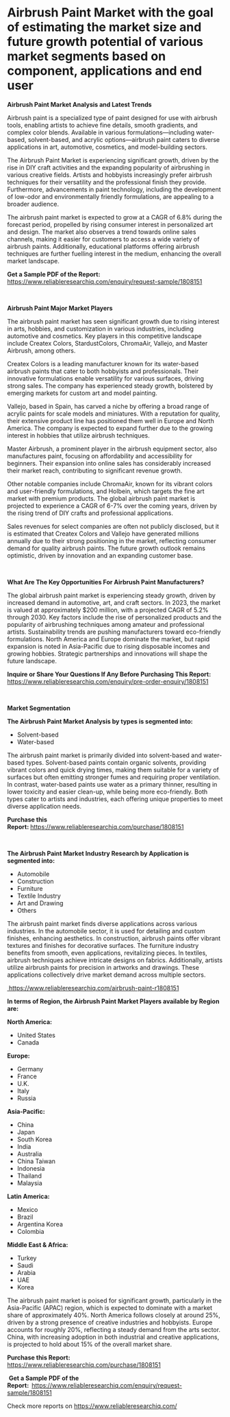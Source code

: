 <p><h1>Airbrush Paint Market with the goal of estimating the market size and future growth potential of various market segments based on component, applications and end user</h1></p><p><strong>Airbrush Paint Market Analysis and Latest Trends</strong></p>
<p><p>Airbrush paint is a specialized type of paint designed for use with airbrush tools, enabling artists to achieve fine details, smooth gradients, and complex color blends. Available in various formulations—including water-based, solvent-based, and acrylic options—airbrush paint caters to diverse applications in art, automotive, cosmetics, and model-building sectors. </p><p>The Airbrush Paint Market is experiencing significant growth, driven by the rise in DIY craft activities and the expanding popularity of airbrushing in various creative fields. Artists and hobbyists increasingly prefer airbrush techniques for their versatility and the professional finish they provide. Furthermore, advancements in paint technology, including the development of low-odor and environmentally friendly formulations, are appealing to a broader audience.</p><p>The airbrush paint market is expected to grow at a CAGR of 6.8% during the forecast period, propelled by rising consumer interest in personalized art and design. The market also observes a trend towards online sales channels, making it easier for customers to access a wide variety of airbrush paints. Additionally, educational platforms offering airbrush techniques are further fuelling interest in the medium, enhancing the overall market landscape.</p></p>
<p><strong>Get a Sample PDF of the Report:&nbsp;</strong> <a href="https://www.reliableresearchiq.com/enquiry/request-sample/1808151?utm_campaign=2265&utm_medium=2&utm_source=Github&utm_content=ia&utm_term=01042025&utm_id=airbrush-paint">https://www.reliableresearchiq.com/enquiry/request-sample/1808151</a></p>
<p>&nbsp;</p>
<p><strong>Airbrush Paint Major Market Players</strong></p>
<p><p>The airbrush paint market has seen significant growth due to rising interest in arts, hobbies, and customization in various industries, including automotive and cosmetics. Key players in this competitive landscape include Createx Colors, StardustColors, ChromaAir, Vallejo, and Master Airbrush, among others.</p><p>Createx Colors is a leading manufacturer known for its water-based airbrush paints that cater to both hobbyists and professionals. Their innovative formulations enable versatility for various surfaces, driving strong sales. The company has experienced steady growth, bolstered by emerging markets for custom art and model painting.</p><p>Vallejo, based in Spain, has carved a niche by offering a broad range of acrylic paints for scale models and miniatures. With a reputation for quality, their extensive product line has positioned them well in Europe and North America. The company is expected to expand further due to the growing interest in hobbies that utilize airbrush techniques.</p><p>Master Airbrush, a prominent player in the airbrush equipment sector, also manufactures paint, focusing on affordability and accessibility for beginners. Their expansion into online sales has considerably increased their market reach, contributing to significant revenue growth.</p><p>Other notable companies include ChromaAir, known for its vibrant colors and user-friendly formulations, and Holbein, which targets the fine art market with premium products. The global airbrush paint market is projected to experience a CAGR of 6-7% over the coming years, driven by the rising trend of DIY crafts and professional applications.</p><p>Sales revenues for select companies are often not publicly disclosed, but it is estimated that Createx Colors and Vallejo have generated millions annually due to their strong positioning in the market, reflecting consumer demand for quality airbrush paints. The future growth outlook remains optimistic, driven by innovation and an expanding customer base.</p></p>
<p>&nbsp;</p>
<p><strong>What Are The Key Opportunities For Airbrush Paint Manufacturers?</strong></p>
<p><p>The global airbrush paint market is experiencing steady growth, driven by increased demand in automotive, art, and craft sectors. In 2023, the market is valued at approximately $200 million, with a projected CAGR of 5.2% through 2030. Key factors include the rise of personalized products and the popularity of airbrushing techniques among amateur and professional artists. Sustainability trends are pushing manufacturers toward eco-friendly formulations. North America and Europe dominate the market, but rapid expansion is noted in Asia-Pacific due to rising disposable incomes and growing hobbies. Strategic partnerships and innovations will shape the future landscape.</p></p>
<p><strong>Inquire or Share Your Questions If Any Before Purchasing This Report:</strong> <a href="https://www.reliableresearchiq.com/enquiry/pre-order-enquiry/1808151?utm_campaign=2265&utm_medium=2&utm_source=Github&utm_content=ia&utm_term=01042025&utm_id=airbrush-paint">https://www.reliableresearchiq.com/enquiry/pre-order-enquiry/1808151</a></p>
<p>&nbsp;</p>
<p><strong>Market Segmentation</strong></p>
<p><strong>The Airbrush Paint Market Analysis by types is segmented into:</strong></p>
<p><ul><li>Solvent-based</li><li>Water-based</li></ul></p>
<p><p>The airbrush paint market is primarily divided into solvent-based and water-based types. Solvent-based paints contain organic solvents, providing vibrant colors and quick drying times, making them suitable for a variety of surfaces but often emitting stronger fumes and requiring proper ventilation. In contrast, water-based paints use water as a primary thinner, resulting in lower toxicity and easier clean-up, while being more eco-friendly. Both types cater to artists and industries, each offering unique properties to meet diverse application needs.</p></p>
<p><strong>Purchase this Report:&nbsp;</strong><a href="https://www.reliableresearchiq.com/purchase/1808151?utm_campaign=2265&utm_medium=2&utm_source=Github&utm_content=ia&utm_term=01042025&utm_id=airbrush-paint">https://www.reliableresearchiq.com/purchase/1808151</a></p>
<p>&nbsp;</p>
<p><strong>The Airbrush Paint Market Industry Research by Application is segmented into:</strong></p>
<p><ul><li>Automobile</li><li>Construction</li><li>Furniture</li><li>Textile Industry</li><li>Art and Drawing</li><li>Others</li></ul></p>
<p><p>The airbrush paint market finds diverse applications across various industries. In the automobile sector, it is used for detailing and custom finishes, enhancing aesthetics. In construction, airbrush paints offer vibrant textures and finishes for decorative surfaces. The furniture industry benefits from smooth, even applications, revitalizing pieces. In textiles, airbrush techniques achieve intricate designs on fabrics. Additionally, artists utilize airbrush paints for precision in artworks and drawings. These applications collectively drive market demand across multiple sectors.</p></p>
<p><a href="https://www.reliableresearchiq.com/airbrush-paint-r1808151?utm_campaign=2265&utm_medium=2&utm_source=Github&utm_content=ia&utm_term=01042025&utm_id=airbrush-paint">&nbsp;https://www.reliableresearchiq.com/airbrush-paint-r1808151</a></p>
<p><strong>In terms of Region, the Airbrush Paint Market Players available by Region are:</strong></p>
<p>
    <p> <strong> North America: </strong>
        <ul>
            <li>United States</li>
            <li>Canada</li>
        </ul>
        </p> 
    <p> <strong> Europe: </strong>
        <ul>
            <li>Germany</li>
            <li>France</li>
            <li>U.K.</li>
            <li>Italy</li>
            <li>Russia</li>
        </ul>
        </p> 
    <p> <strong> Asia-Pacific: </strong>
        <ul>
            <li>China</li>
            <li>Japan</li>
            <li>South Korea</li>
            <li>India</li>
            <li>Australia</li>
            <li>China Taiwan</li>
            <li>Indonesia</li>
            <li>Thailand</li>
            <li>Malaysia</li>
        </ul>
        </p> 
    <p> <strong> Latin America: </strong>
        <ul>
            <li>Mexico</li>
            <li>Brazil</li>
            <li>Argentina Korea</li>
            <li>Colombia</li>
        </ul>
        </p> 
    <p> <strong> Middle East & Africa: </strong>
        <ul>
            <li>Turkey</li>
            <li>Saudi</li>
            <li>Arabia</li>
            <li>UAE</li>
            <li>Korea</li>
        </ul>
    </p>
    </p>
<p><p>The airbrush paint market is poised for significant growth, particularly in the Asia-Pacific (APAC) region, which is expected to dominate with a market share of approximately 40%. North America follows closely at around 25%, driven by a strong presence of creative industries and hobbyists. Europe accounts for roughly 20%, reflecting a steady demand from the arts sector. China, with increasing adoption in both industrial and creative applications, is projected to hold about 15% of the overall market share.</p></p>
<p><strong>Purchase this Report: </strong><a href="https://www.reliableresearchiq.com/purchase/1808151?utm_campaign=2265&utm_medium=2&utm_source=Github&utm_content=ia&utm_term=01042025&utm_id=airbrush-paint">https://www.reliableresearchiq.com/purchase/1808151</a></p>
<p>&nbsp;<strong>Get a Sample PDF of the Report:&nbsp;&nbsp;</strong><a href="https://www.reliableresearchiq.com/enquiry/request-sample/1808151?utm_campaign=2265&utm_medium=2&utm_source=Github&utm_content=ia&utm_term=01042025&utm_id=airbrush-paint">https://www.reliableresearchiq.com/enquiry/request-sample/1808151</a></p>
<p><strong></strong></p>
<p>Check more reports on <a href="https://www.reliableresearchiq.com/?utm_campaign=2265&utm_medium=2&utm_source=Github&utm_content=ia&utm_term=01042025&utm_id=airbrush-paint">https://www.reliableresearchiq.com/</a></p>